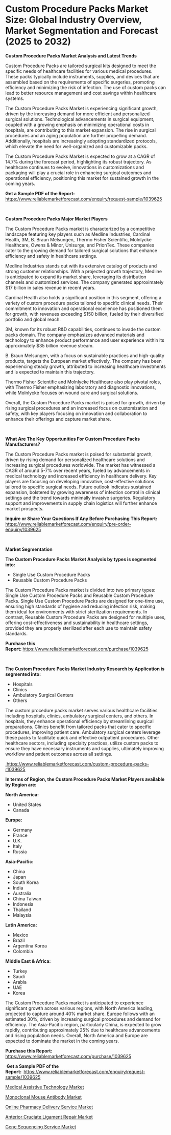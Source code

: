 <p><h1>Custom Procedure Packs Market Size: Global Industry Overview, Market Segmentation and Forecast (2025 to 2032)</h1></p><p><strong>Custom Procedure Packs Market Analysis and Latest Trends</strong></p>
<p><p>Custom Procedure Packs are tailored surgical kits designed to meet the specific needs of healthcare facilities for various medical procedures. These packs typically include instruments, supplies, and devices that are assembled based on the requirements of specific surgeries, promoting efficiency and minimizing the risk of infection. The use of custom packs can lead to better resource management and cost savings within healthcare systems.</p><p>The Custom Procedure Packs Market is experiencing significant growth, driven by the increasing demand for more efficient and personalized surgical solutions. Technological advancements in surgical equipment, coupled with a growing emphasis on minimizing operational costs in hospitals, are contributing to this market expansion. The rise in surgical procedures and an aging population are further propelling demand. Additionally, hospitals are increasingly adopting standardized protocols, which elevate the need for well-organized and customizable packs.</p><p>The Custom Procedure Packs Market is expected to grow at a CAGR of 14.7% during the forecast period, highlighting its robust trajectory. As healthcare continues to evolve, innovations in customizations and packaging will play a crucial role in enhancing surgical outcomes and operational efficiency, positioning this market for sustained growth in the coming years.</p></p>
<p><strong>Get a Sample PDF of the Report:&nbsp;</strong> <a href="https://www.reliablemarketforecast.com/enquiry/request-sample/1039625?utm_campaign=2011&utm_medium=2&utm_source=Github&utm_content=ia&utm_term=03032025&utm_id=custom-procedure-packs">https://www.reliablemarketforecast.com/enquiry/request-sample/1039625</a></p>
<p>&nbsp;</p>
<p><strong>Custom Procedure Packs Major Market Players</strong></p>
<p><p>The Custom Procedure Packs market is characterized by a competitive landscape featuring key players such as Medline Industries, Cardinal Health, 3M, B. Braun Melsungen, Thermo Fisher Scientific, Molnlycke Healthcare, Owens & Minor, Unisurge, and PrionTex. These companies cater to the growing demand for tailored surgical solutions that enhance efficiency and safety in healthcare settings.</p><p>Medline Industries stands out with its extensive catalog of products and strong customer relationships. With a projected growth trajectory, Medline is anticipated to expand its market share, leveraging its distribution channels and customized services. The company generated approximately $17 billion in sales revenue in recent years.</p><p>Cardinal Health also holds a significant position in this segment, offering a variety of custom procedure packs tailored to specific clinical needs. Their commitment to innovation and operational excellence has positioned them for growth, with revenues exceeding $150 billion, fueled by their diversified portfolio and global reach.</p><p>3M, known for its robust R&D capabilities, continues to invade the custom packs domain. The company emphasizes advanced materials and technology to enhance product performance and user experience within its approximately $35 billion revenue stream.</p><p>B. Braun Melsungen, with a focus on sustainable practices and high-quality products, targets the European market effectively. The company has been experiencing steady growth, attributed to increasing healthcare investments and is expected to maintain this trajectory.</p><p>Thermo Fisher Scientific and Molnlycke Healthcare also play pivotal roles, with Thermo Fisher emphasizing laboratory and diagnostic innovations, while Molnlycke focuses on wound care and surgical solutions.</p><p>Overall, the Custom Procedure Packs market is poised for growth, driven by rising surgical procedures and an increased focus on customization and safety, with key players focusing on innovation and collaboration to enhance their offerings and capture market share.</p></p>
<p>&nbsp;</p>
<p><strong>What Are The Key Opportunities For Custom Procedure Packs Manufacturers?</strong></p>
<p><p>The Custom Procedure Packs market is poised for substantial growth, driven by rising demand for personalized healthcare solutions and increasing surgical procedures worldwide. The market has witnessed a CAGR of around 5-7% over recent years, fueled by advancements in medical technology and increased efficiency in healthcare delivery. Key players are focusing on developing innovative, cost-effective solutions tailored to specific surgical needs. Future outlook indicates sustained expansion, bolstered by growing awareness of infection control in clinical settings and the trend towards minimally invasive surgeries. Regulatory support and improvements in supply chain logistics will further enhance market prospects.</p></p>
<p><strong>Inquire or Share Your Questions If Any Before Purchasing This Report:</strong> <a href="https://www.reliablemarketforecast.com/enquiry/pre-order-enquiry/1039625?utm_campaign=2011&utm_medium=2&utm_source=Github&utm_content=ia&utm_term=03032025&utm_id=custom-procedure-packs">https://www.reliablemarketforecast.com/enquiry/pre-order-enquiry/1039625</a></p>
<p>&nbsp;</p>
<p><strong>Market Segmentation</strong></p>
<p><strong>The Custom Procedure Packs Market Analysis by types is segmented into:</strong></p>
<p><ul><li>Single Use Custom Procedure Packs</li><li>Reusable Custom Procedure Packs</li></ul></p>
<p><p>The Custom Procedure Packs market is divided into two primary types: Single Use Custom Procedure Packs and Reusable Custom Procedure Packs. Single Use Custom Procedure Packs are designed for one-time use, ensuring high standards of hygiene and reducing infection risk, making them ideal for environments with strict sterilization requirements. In contrast, Reusable Custom Procedure Packs are designed for multiple uses, offering cost-effectiveness and sustainability in healthcare settings, provided they are properly sterilized after each use to maintain safety standards.</p></p>
<p><strong>Purchase this Report:&nbsp;</strong><a href="https://www.reliablemarketforecast.com/purchase/1039625?utm_campaign=2011&utm_medium=2&utm_source=Github&utm_content=ia&utm_term=03032025&utm_id=custom-procedure-packs">https://www.reliablemarketforecast.com/purchase/1039625</a></p>
<p>&nbsp;</p>
<p><strong>The Custom Procedure Packs Market Industry Research by Application is segmented into:</strong></p>
<p><ul><li>Hospitals</li><li>Clinics</li><li>Ambulatory Surgical Centers</li><li>Others</li></ul></p>
<p><p>The custom procedure packs market serves various healthcare facilities including hospitals, clinics, ambulatory surgical centers, and others. In hospitals, they enhance operational efficiency by streamlining surgical preparations. Clinics benefit from tailored packs that cater to specific procedures, improving patient care. Ambulatory surgical centers leverage these packs to facilitate quick and effective outpatient procedures. Other healthcare sectors, including specialty practices, utilize custom packs to ensure they have necessary instruments and supplies, ultimately improving workflow and patient outcomes across all settings.</p></p>
<p><a href="https://www.reliablemarketforecast.com/custom-procedure-packs-r1039625?utm_campaign=2011&utm_medium=2&utm_source=Github&utm_content=ia&utm_term=03032025&utm_id=custom-procedure-packs">&nbsp;https://www.reliablemarketforecast.com/custom-procedure-packs-r1039625</a></p>
<p><strong>In terms of Region, the Custom Procedure Packs Market Players available by Region are:</strong></p>
<p>
    <p> <strong> North America: </strong>
        <ul>
            <li>United States</li>
            <li>Canada</li>
        </ul>
        </p> 
    <p> <strong> Europe: </strong>
        <ul>
            <li>Germany</li>
            <li>France</li>
            <li>U.K.</li>
            <li>Italy</li>
            <li>Russia</li>
        </ul>
        </p> 
    <p> <strong> Asia-Pacific: </strong>
        <ul>
            <li>China</li>
            <li>Japan</li>
            <li>South Korea</li>
            <li>India</li>
            <li>Australia</li>
            <li>China Taiwan</li>
            <li>Indonesia</li>
            <li>Thailand</li>
            <li>Malaysia</li>
        </ul>
        </p> 
    <p> <strong> Latin America: </strong>
        <ul>
            <li>Mexico</li>
            <li>Brazil</li>
            <li>Argentina Korea</li>
            <li>Colombia</li>
        </ul>
        </p> 
    <p> <strong> Middle East & Africa: </strong>
        <ul>
            <li>Turkey</li>
            <li>Saudi</li>
            <li>Arabia</li>
            <li>UAE</li>
            <li>Korea</li>
        </ul>
    </p>
    </p>
<p><p>The Custom Procedure Packs market is anticipated to experience significant growth across various regions, with North America leading, projected to capture around 40% market share. Europe follows with an estimated 30%, driven by increasing surgical procedures and demand for efficiency. The Asia-Pacific region, particularly China, is expected to grow rapidly, contributing approximately 25% due to healthcare advancements and rising population needs. Overall, North America and Europe are expected to dominate the market in the coming years.</p></p>
<p><strong>Purchase this Report: </strong><a href="https://www.reliablemarketforecast.com/purchase/1039625?utm_campaign=2011&utm_medium=2&utm_source=Github&utm_content=ia&utm_term=03032025&utm_id=custom-procedure-packs">https://www.reliablemarketforecast.com/purchase/1039625</a></p>
<p>&nbsp;<strong>Get a Sample PDF of the Report:&nbsp;&nbsp;</strong><a href="https://www.reliablemarketforecast.com/enquiry/request-sample/1039625?utm_campaign=2011&utm_medium=2&utm_source=Github&utm_content=ia&utm_term=03032025&utm_id=custom-procedure-packs">https://www.reliablemarketforecast.com/enquiry/request-sample/1039625</a></p>
<p><strong></strong></p>
<p><p><a href="https://github.com/marawiokeson8/Market-Research-Report-List-1/blob/main/medical-assistive-technology-market.md?utm_campaign=2011&utm_medium=2&utm_source=Github&utm_content=ia&utm_term=03032025&utm_id=custom-procedure-packs">Medical Assistive Technology Market</a></p><p><a href="https://github.com/moratronak3q/Market-Research-Report-List-1/blob/main/monoclonal-mouse-antibody-market.md?utm_campaign=2011&utm_medium=2&utm_source=Github&utm_content=ia&utm_term=03032025&utm_id=custom-procedure-packs">Monoclonal Mouse Antibody Market</a></p><p><a href="https://github.com/pilukypalis/Market-Research-Report-List-1/blob/main/online-pharmacy-delivery-service-market.md?utm_campaign=2011&utm_medium=2&utm_source=Github&utm_content=ia&utm_term=03032025&utm_id=custom-procedure-packs">Online Pharmacy Delivery Service Market</a></p><p><a href="https://github.com/reahmmunises/Market-Research-Report-List-1/blob/main/anterior-cruciate-ligament-repair-market.md?utm_campaign=2011&utm_medium=2&utm_source=Github&utm_content=ia&utm_term=03032025&utm_id=custom-procedure-packs">Anterior Cruciate Ligament Repair Market</a></p><p><a href="https://github.com/jugutstam/Market-Research-Report-List-1/blob/main/gene-sequencing-service-market.md?utm_campaign=2011&utm_medium=2&utm_source=Github&utm_content=ia&utm_term=03032025&utm_id=custom-procedure-packs">Gene Sequencing Service Market</a></p></p>
